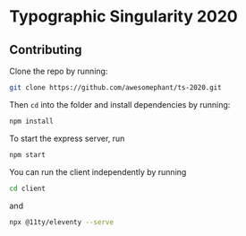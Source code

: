 # Typographic Singularity 2020

## Contributing

Clone the repo by running:

```bash
git clone https://github.com/awesomephant/ts-2020.git
```

Then ```cd``` into the folder and install dependencies by running:

```bash
npm install
```

To start the express server, run

```bash
npm start
```

You can run the client independently by running

```bash
cd client
```

and 

```bash
npx @11ty/eleventy --serve
```